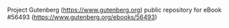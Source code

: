 Project Gutenberg (https://www.gutenberg.org) public repository for
eBook #56493 (https://www.gutenberg.org/ebooks/56493)
